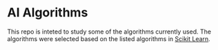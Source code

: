 # AI Algorithms
This repo is inteted to study some of the algorithms currently used.
The algorithms were selected based on the listed algorithms in [Scikit Learn](https://scikit-learn.org/stable/user_guide.html).
